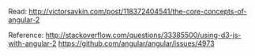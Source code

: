 Read:
http://victorsavkin.com/post/118372404541/the-core-concepts-of-angular-2

Reference:
http://stackoverflow.com/questions/33385500/using-d3-js-with-angular-2
https://github.com/angular/angular/issues/4973

